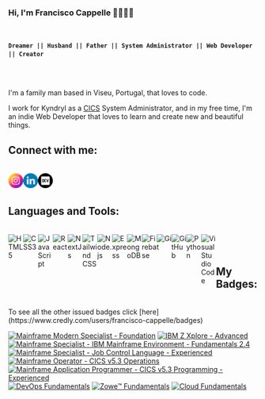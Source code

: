 ### Hi, I'm Francisco Cappelle :family_man_woman_girl_boy:

<br/>

**`Dreamer || Husband || Father || System Administrator || Web Developer || Creator`**

<br/>
<br/>

<p>I'm a family man based in Viseu, Portugal, that loves to code.</p>
<p>I work for Kyndryl as a <a href="https://www.ibm.com/docs/en/zos-basic-skills?topic=zos-introduction-cics">CICS</a> System Administrator, and in my free time, I'm an indie Web Developer that loves to learn and create new and beautiful things.</p>

## Connect with me:
<br />
<a href="https://www.instagram.com/francisco.cappelle/">
  <img align="left" alt="Francisco Cappelle's Instagram" width="30px" src="./icons/instagram.png" />
</a>
<a href="https://www.linkedin.com/in/francisco-cappelle/">
  <img align="left" alt="Francisco Cappelle's LinkedIn" width="30px" src="./icons/linkedin.png" />
</a>
<a href="https://dev.to/francappelle">
  <img align="left" alt="Francisco Cappelle's Dev Profile" width="30px" src="./icons/dev.png" />
</a>

<br />
<br />

## Languages and Tools:
<br />
<img align="left" alt="HTML5" width="30px" src="https://cdn.jsdelivr.net/gh/devicons/devicon/icons/html5/html5-original.svg" />
<img align="left" alt="CSS3" width="30px" src="https://cdn.jsdelivr.net/gh/devicons/devicon/icons/css3/css3-original.svg" />
<img align="left" alt="JavaScript" width="30px" src="https://cdn.jsdelivr.net/gh/devicons/devicon/icons/javascript/javascript-original.svg" />
<img align="left" alt="React" width="30px" src="https://cdn.jsdelivr.net/gh/devicons/devicon/icons/react/react-original.svg" />
<img align="left" alt="NextJs" width="30px" src="https://cdn.jsdelivr.net/gh/devicons/devicon/icons/nextjs/nextjs-original.svg" />
<img align="left" alt="Tailwind CSS" width="30px" src="https://cdn.jsdelivr.net/gh/devicons/devicon/icons/tailwindcss/tailwindcss-plain.svg" />
<img align="left" alt="Node.js" width="30px" src="https://cdn.jsdelivr.net/gh/devicons/devicon/icons/nodejs/nodejs-original.svg" />
<img align="left" alt="Express" width="30px" src="https://cdn.jsdelivr.net/gh/devicons/devicon/icons/express/express-original.svg" />
<img align="left" alt="MongoDB" width="30px" src="https://cdn.jsdelivr.net/gh/devicons/devicon/icons/mongodb/mongodb-original.svg" />
<img align="left" alt="Firebase" width="30px" src="https://cdn.jsdelivr.net/gh/devicons/devicon/icons/firebase/firebase-plain.svg" />
<img align="left" alt="Git" width="30px" src="https://cdn.jsdelivr.net/gh/devicons/devicon/icons/git/git-original.svg" />
<img align="left" alt="GitHub" width="30px" src="https://cdn.jsdelivr.net/gh/devicons/devicon/icons/github/github-original.svg" />
<img align="left" alt="Python" width="30px" src="https://cdn.jsdelivr.net/gh/devicons/devicon/icons/python/python-original.svg" />
<img align="left" alt="Visual Studio Code" width="30px" src="https://cdn.jsdelivr.net/gh/devicons/devicon/icons/vscode/vscode-original.svg" />

<br />
<br />

## My Badges:

<br />
To see all the other issued badges click [here](https://www.credly.com/users/francisco-cappelle/badges)
<br />
<!--START_SECTION:badges-->

[![Mainframe Modern Specialist - Foundation](https://images.credly.com/size/85x85/images/be291407-3f72-4f9c-82bf-a880162f3fc6/image.png)](https://www.credly.com/badges/f34a3c26-0095-4de9-a25b-7c9a8e5cbc40 'Mainframe Modern Specialist - Foundation')
[![IBM Z Xplore - Advanced](https://images.credly.com/size/85x85/images/c8f58c5c-e4dc-4d80-9b5d-3ae174cbab72/image.png)](https://www.credly.com/badges/c70a8707-3fff-4907-8e86-86f9a966c8d8 'IBM Z Xplore - Advanced')
[![Mainframe Specialist - IBM Mainframe Environment - Fundamentals 2.4](https://images.credly.com/size/85x85/images/d711d20e-905b-4f52-8019-1706f72702d7/IBM_Mainframe_Environment_Fundamentals_2.4.png)](https://www.credly.com/badges/52ad0dc6-67b0-4378-9416-c7a959a85a30 'Mainframe Specialist - IBM Mainframe Environment - Fundamentals 2.4')
[![Mainframe Specialist - Job Control Language - Experienced](https://images.credly.com/size/85x85/images/8745a703-abf4-47ac-a49f-d303cf269756/Interskill_-_Main_Spec_-_Job_Cntrl_Lang_Exp.png)](https://www.credly.com/badges/d0ef05f3-1e36-41a6-b310-73ba05b33ea0 'Mainframe Specialist - Job Control Language - Experienced')
[![Mainframe Operator - CICS v5.3 Operations](https://images.credly.com/size/85x85/images/8a7e3c0d-f170-48cb-b6b2-4de5648b8def/Interskill_-_Main_Opp_-_CICS_v5.3_Operations.png)](https://www.credly.com/badges/f0180541-1ce4-4ddb-a083-21f6a124afbe 'Mainframe Operator - CICS v5.3 Operations')
[![Mainframe Application Programmer - CICS v5.3 Programming - Experienced](https://images.credly.com/size/85x85/images/91e96645-6990-4a60-a7b3-6b8de3049a58/Interskill_-_Main_App_Pgrm_-_CICS_v5.3_-_Exp.png)](https://www.credly.com/badges/1601f8da-8c9a-44fe-b27c-7bce3f953a97 'Mainframe Application Programmer - CICS v5.3 Programming - Experienced')
[![DevOps Fundamentals](https://images.credly.com/size/85x85/images/4ce22ece-11bd-45c2-b855-4292a6bd87f7/DevOps_Fundamentals.png)](https://www.credly.com/badges/b1159e6e-830c-426b-9d67-4376263aa74c 'DevOps Fundamentals')
[![Zowe™ Fundamentals](https://images.credly.com/size/85x85/images/e18d91d6-d543-4d1a-8b0e-fe30876e44a8/Zowe_Fundamentals.png)](https://www.credly.com/badges/adf938b3-d49d-434d-b245-8d866c1b9183 'Zowe™ Fundamentals')
[![Cloud Fundamentals](https://images.credly.com/size/85x85/images/a599fdbf-b61c-4dab-a855-508c28fc16c3/Cloud_Fundamentals.png)](https://www.credly.com/badges/bf9da16f-f526-4947-bd62-dc00d9091107 'Cloud Fundamentals')

<!--END_SECTION:badges-->
